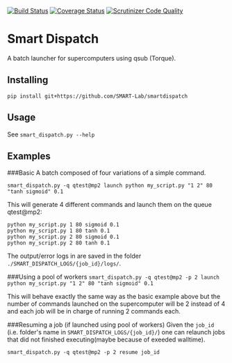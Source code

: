 [![Build Status](https://travis-ci.org/SMART-Lab/smartdispatch.png)](https://travis-ci.org/SMART-Lab/smartdispatch)
[![Coverage Status](https://coveralls.io/repos/SMART-Lab/smartdispatch/badge.png)](https://coveralls.io/r/SMART-Lab/smartdispatch)
[![Scrutinizer Code Quality](https://scrutinizer-ci.com/g/SMART-Lab/smartdispatch/badges/quality-score.png?b=master)](https://scrutinizer-ci.com/g/SMART-Lab/smartdispatch/?branch=master)
# Smart Dispatch
A batch launcher for supercomputers using qsub (Torque).

## Installing
`pip install git+https://github.com/SMART-Lab/smartdispatch`

## Usage
See `smart_dispatch.py --help`

## Examples
###Basic
A batch composed of four variations of a simple command.

`smart_dispatch.py -q qtest@mp2 launch python my_script.py "1 2" 80 "tanh sigmoid" 0.1`

This will generate 4 different commands and launch them on the queue qtest@mp2:
```
python my_script.py 1 80 sigmoid 0.1
python my_script.py 1 80 tanh 0.1
python my_script.py 2 80 sigmoid 0.1
python my_script.py 2 80 tanh 0.1
```
The output/error logs in are saved in the folder `./SMART_DISPATCH_LOGS/{job_id}/logs/`.


###Using a pool of workers
`smart_dispatch.py -q qtest@mp2 -p 2 launch python my_script.py "1 2" 80 "tanh sigmoid" 0.1`

This will behave exactly the same way as the basic example above but the number of commands launched on the supercomputer will be 2 instead of 4 and each job will be in charge of running 2 commands each.


###Resuming a job (if launched using pool of workers)
Given the `job_id` (i.e. folder's name in `SMART_DISPATCH_LOGS/{job_id}/`) one can relaunch jobs that did not finished executing(maybe because of exeeded walltime).

`smart_dispatch.py -q qtest@mp2 -p 2 resume job_id`
